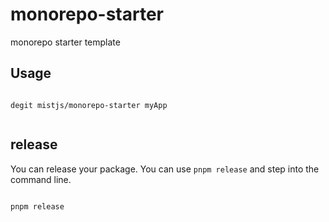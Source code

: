 # monorepo-starter

monorepo starter template


## Usage


```shell

degit mistjs/monorepo-starter myApp


```

## release

You can release your package. You can use `pnpm release` and step into the command line.


```shell

pnpm release

```
